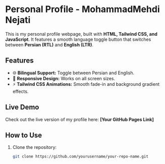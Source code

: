 # Personal Profile - MohammadMehdi Nejati  

This is my personal profile webpage, built with **HTML, Tailwind CSS, and JavaScript**. It features a smooth language toggle button that switches between **Persian (RTL)** and **English (LTR)**.  

## Features  
- 🌐 **Bilingual Support:** Toggle between Persian and English.  
- 🎨 **Responsive Design:** Works on all screen sizes.  
- ⚡ **Tailwind CSS Animations:** Smooth fade-in and background gradient effects.  

## Live Demo  
Check out the live version of my profile here: **[Your GitHub Pages Link]**  

## How to Use  
1. Clone the repository:  
   ```bash
   git clone https://github.com/yourusername/your-repo-name.git

